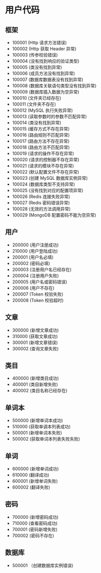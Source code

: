 # 用户代码 #

## 框架 ##

- 100001    (Http 请求方法错误)
- 100002    (Http 获取 Header 异常)
- 100003    (传参校验错误)
- 100004    (没有找到响应的验证类型)
- 100005    (类没有找到异常)
- 100006    (成员方法没有找到异常)
- 100007    (数据库数据表没有找到异常)
- 100008    (数据库关联语句类型没有找到异常)
- 100009    (数据库插入数据为空异常)
- 100010    (文件夹已经存在)
- 100011    (文件夹不存在)
- 100012    (MySQL 执行失败异常)
- 100013    (读取参数时的参数不匹配异常)
- 100014    (类没有找到异常)
- 100015    (缓存方式不存在异常)
- 100016    (路由规则不匹配异常)
- 100017    (路由方法不存在异常)
- 100018    (路由方法不匹配异常)
- 100019    (请求的操作不存在异常)
- 100020    (请求的控制器不存在异常)
- 100021    (请求的模块不存在异常)
- 100022    (默认配置文件不存在异常)
- 100023    (创建 MySQL 数据库实例异常)
- 100024    (数据库类型不支持异常)
- 100025    (没有找到对应的配置项异常)
- 100026    (Redis 连接失败异常)
- 100027    (Redis 密码错误异常)
- 100028    (无效的方法调用异常)
- 100029    (MongoDB 配置密码不能为空异常)

## 用户 ##

- 200000 (用户注册成功)
- 210000 (用户登陆成功)
- 200001 (用户名必填)
- 200002 (密码必填)
- 200003 (注册用户名已经存在)
- 200004 (注册用户失败)
- 200005 (用户名或密码错误)
- 200006 (用户不存在)
- 200007 (Token 校验失败)
- 200008 (Token 校验超时)

## 文章 ##

- 300000 (新增文章成功)
- 310000 (获取文章成功)
- 300001 (新增文章错误)
- 300002 (查询文章失败)

## 类目 ###

- 400000 (新增类目成功)
- 400001 (类目新增失败)
- 400002 (类目名称已经存在)

## 单词本 ##

- 500000 (新增单词本成功)
- 510000 (获取单调本列表成功)
- 500001 (新增单词本失败)
- 500002 (获取单词本列表失败失败)

## 单词 ##

- 600000 (新增单词成功)
- 610000 (翻译成功)
- 600001 (新增单词失败)
- 600002 (翻译失败)

## 密码 ##

- 700000 (新增密码成功)
- 710000 (查看密码成功)
- 700001 (密码新增失败)
- 700002 (密码不存在)

## 数据库 ##

- 500001 （创建数据库实例错误)